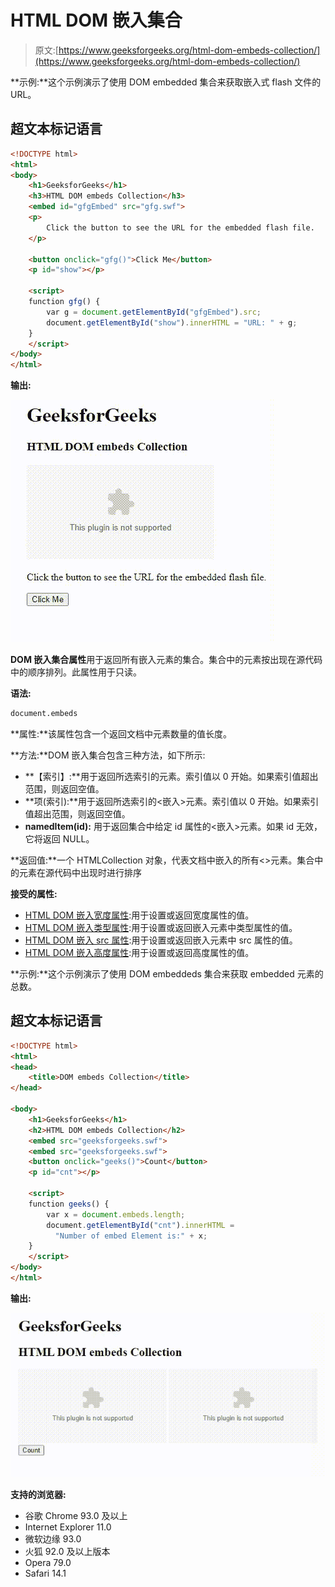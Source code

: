 # HTML DOM 嵌入集合

> 原文:[https://www.geeksforgeeks.org/html-dom-embeds-collection/](https://www.geeksforgeeks.org/html-dom-embeds-collection/)

**示例:**这个示例演示了使用 DOM embedded 集合来获取嵌入式 flash 文件的 URL。

## 超文本标记语言

```html
<!DOCTYPE html>
<html>
<body>
    <h1>GeeksforGeeks</h1>
    <h3>HTML DOM embeds Collection</h3>
    <embed id="gfgEmbed" src="gfg.swf">
    <p>
        Click the button to see the URL for the embedded flash file.
    </p>

    <button onclick="gfg()">Click Me</button>
    <p id="show"></p>

    <script>
    function gfg() {
        var g = document.getElementById("gfgEmbed").src;
        document.getElementById("show").innerHTML = "URL: " + g;
    }
    </script>
</body>
</html>
```

**输出:**

![](img/ab4c692f81da031f73a3d75d4895fd37.png)

**DOM 嵌入集合属性**用于返回所有嵌入元素的集合。集合中的元素按出现在源代码中的顺序排列。此属性用于只读。

**语法:**

```html
document.embeds
```

**属性:**该属性包含一个返回文档中元素数量的值长度。

**方法:**DOM 嵌入集合包含三种方法，如下所示:

*   **【索引】:**用于返回所选索引的元素。索引值以 0 开始。如果索引值超出范围，则返回空值。
*   **项(索引):**用于返回所选索引的<嵌入>元素。索引值以 0 开始。如果索引值超出范围，则返回空值。
*   **namedItem(id):** 用于返回集合中给定 id 属性的<嵌入>元素。如果 id 无效，它将返回 NULL。

**返回值:**一个 HTMLCollection 对象，代表文档中嵌入的所有<>元素。集合中的元素在源代码中出现时进行排序

**接受的属性:**

*   [HTML DOM 嵌入宽度属性](https://www.geeksforgeeks.org/html-dom-embed-width-property/):用于设置或返回宽度属性的值。
*   [HTML DOM 嵌入类型属性](https://www.geeksforgeeks.org/html-dom-embed-type-property/):用于设置或返回嵌入元素中类型属性的值。
*   [HTML DOM 嵌入 src 属性](https://www.geeksforgeeks.org/html-dom-embed-src-property/):用于设置或返回嵌入元素中 src 属性的值。
*   [HTML DOM 嵌入高度属性](https://www.geeksforgeeks.org/html-dom-embed-height-property/):用于设置或返回高度属性的值。

**示例:**这个示例演示了使用 DOM embeddeds 集合来获取 embedded 元素的总数。

## 超文本标记语言

```html
<!DOCTYPE html>
<html>
<head>
    <title>DOM embeds Collection</title>
</head>

<body>
    <h1>GeeksforGeeks</h1>
    <h2>HTML DOM embeds Collection</h2>
    <embed src="geeksforgeeks.swf">
    <embed src="geeksforgeeks.swf">
    <button onclick="geeks()">Count</button>
    <p id="cnt"></p>

    <script>
    function geeks() {
        var x = document.embeds.length;
        document.getElementById("cnt").innerHTML = 
          "Number of embed Element is:" + x;
    }
    </script>
</body>
</html>
```

**输出:**

![](img/736d9cf2cf0c1c5468d053f250ee7591.png)

**支持的浏览器:**

*   谷歌 Chrome 93.0 及以上
*   Internet Explorer 11.0
*   微软边缘 93.0
*   火狐 92.0 及以上版本
*   Opera 79.0
*   Safari 14.1